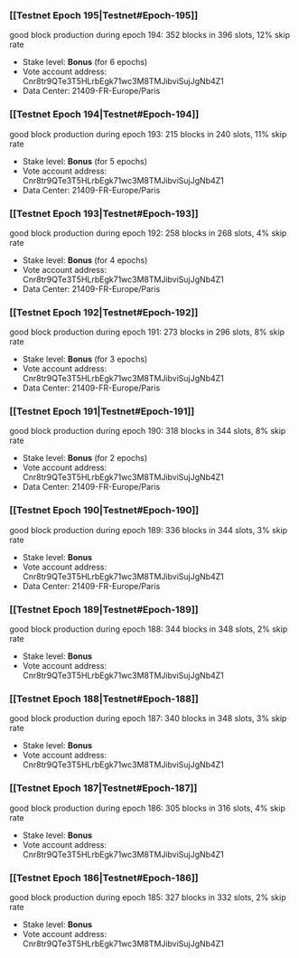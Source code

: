 ### [[Testnet Epoch 195|Testnet#Epoch-195]]
good block production during epoch 194: 352 blocks in 396 slots, 12% skip rate
* Stake level: **Bonus** (for 6 epochs)
* Vote account address: Cnr8tr9QTe3T5HLrbEgk71wc3M8TMJibviSujJgNb4Z1
* Data Center: 21409-FR-Europe/Paris
### [[Testnet Epoch 194|Testnet#Epoch-194]]
good block production during epoch 193: 215 blocks in 240 slots, 11% skip rate
* Stake level: **Bonus** (for 5 epochs)
* Vote account address: Cnr8tr9QTe3T5HLrbEgk71wc3M8TMJibviSujJgNb4Z1
* Data Center: 21409-FR-Europe/Paris
### [[Testnet Epoch 193|Testnet#Epoch-193]]
good block production during epoch 192: 258 blocks in 268 slots, 4% skip rate
* Stake level: **Bonus** (for 4 epochs)
* Vote account address: Cnr8tr9QTe3T5HLrbEgk71wc3M8TMJibviSujJgNb4Z1
* Data Center: 21409-FR-Europe/Paris
### [[Testnet Epoch 192|Testnet#Epoch-192]]
good block production during epoch 191: 273 blocks in 296 slots, 8% skip rate
* Stake level: **Bonus** (for 3 epochs)
* Vote account address: Cnr8tr9QTe3T5HLrbEgk71wc3M8TMJibviSujJgNb4Z1
* Data Center: 21409-FR-Europe/Paris
### [[Testnet Epoch 191|Testnet#Epoch-191]]
good block production during epoch 190: 318 blocks in 344 slots, 8% skip rate
* Stake level: **Bonus** (for 2 epochs)
* Vote account address: Cnr8tr9QTe3T5HLrbEgk71wc3M8TMJibviSujJgNb4Z1
* Data Center: 21409-FR-Europe/Paris
### [[Testnet Epoch 190|Testnet#Epoch-190]]
good block production during epoch 189: 336 blocks in 344 slots, 3% skip rate
* Stake level: **Bonus**
* Vote account address: Cnr8tr9QTe3T5HLrbEgk71wc3M8TMJibviSujJgNb4Z1
* Data Center: 21409-FR-Europe/Paris
### [[Testnet Epoch 189|Testnet#Epoch-189]]
good block production during epoch 188: 344 blocks in 348 slots, 2% skip rate
* Stake level: **Bonus**
* Vote account address: Cnr8tr9QTe3T5HLrbEgk71wc3M8TMJibviSujJgNb4Z1
### [[Testnet Epoch 188|Testnet#Epoch-188]]
good block production during epoch 187: 340 blocks in 348 slots, 3% skip rate
* Stake level: **Bonus**
* Vote account address: Cnr8tr9QTe3T5HLrbEgk71wc3M8TMJibviSujJgNb4Z1
### [[Testnet Epoch 187|Testnet#Epoch-187]]
good block production during epoch 186: 305 blocks in 316 slots, 4% skip rate
* Stake level: **Bonus**
* Vote account address: Cnr8tr9QTe3T5HLrbEgk71wc3M8TMJibviSujJgNb4Z1
### [[Testnet Epoch 186|Testnet#Epoch-186]]
good block production during epoch 185: 327 blocks in 332 slots, 2% skip rate
* Stake level: **Bonus**
* Vote account address: Cnr8tr9QTe3T5HLrbEgk71wc3M8TMJibviSujJgNb4Z1
